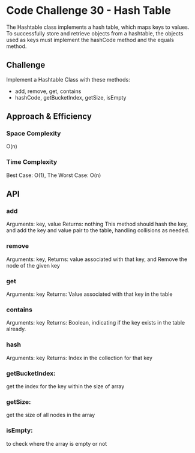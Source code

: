 # Code Challenge 30 - Hash Table

The Hashtable class implements a hash table, which maps keys to values. To successfully store and retrieve objects from a hashtable, the objects used as keys must implement the hashCode method and the equals method.

## Challenge
Implement a Hashtable Class with these methods:
- add, remove, get, contains
- hashCode, getBucketIndex, getSize, isEmpty

## Approach & Efficiency

### Space Complexity
O(n)

### Time Complexity
Best Case: O(1), The Worst Case: O(n)

## API

### add
Arguments: key, value Returns: nothing This method should hash the key, and add the key and value pair to the table, handling collisions as needed.

### remove
Arguments: key, Returns: value associated with that key, and Remove the node of the given key
### get
Arguments: key Returns: Value associated with that key in the table

### contains
Arguments: key Returns: Boolean, indicating if the key exists in the table already.

### hash
Arguments: key Returns: Index in the collection for that key

### getBucketIndex:
get the index for the key within the size of array

### getSize:
get the size of all nodes in the array

### isEmpty:
to check where the array is empty or not